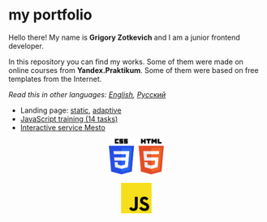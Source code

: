# my portfolio
Hello there! My name is **Grigory Zotkevich** and I am a junior frontend developer. 

In this repository you can find my works. Some of them were made on online courses from **Yandex.Praktikum**.
Some of them were based on free templates from the Internet.

*Read this in other languages: [English](README.md), [Русский](README.ru.md)*
* Landing page: [static](../../tree/master/sprint-2), [adaptive](../../tree/master/sprint-4)
* [JavaScript training (14 tasks)](../../tree/master/sprint-5)
* [Interactive service Mesto](../../tree/master/sprint-8)

<p align="center">
  <a href="https://github.com/quis0/my-portfolio/tree/master/sprint-4">
    <img src="https://github.com/quis0/my-portfolio/blob/master/images/CSS3HTML5-logo.svg" alt="" height="70px">
  </a>
</p>
<p align="center">
  <a href="https://github.com/quis0/my-portfolio/tree/master/sprint-8">
    <img src="https://github.com/quis0/my-portfolio/blob/master/images/JS-logo.svg" alt="" width="60px" height="60px">
  </a>
</p>

